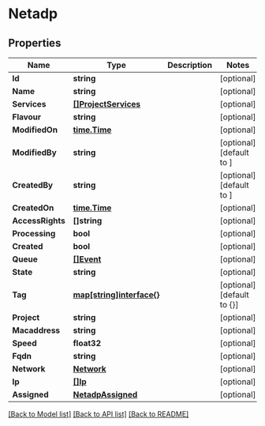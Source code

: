 # Netadp

## Properties

Name | Type | Description | Notes
------------ | ------------- | ------------- | -------------
**Id** | **string** |  | [optional] 
**Name** | **string** |  | [optional] 
**Services** | [**[]ProjectServices**](project_services.md) |  | [optional] 
**Flavour** | **string** |  | [optional] 
**ModifiedOn** | [**time.Time**](time.Time.md) |  | [optional] 
**ModifiedBy** | **string** |  | [optional] [default to ]
**CreatedBy** | **string** |  | [optional] [default to ]
**CreatedOn** | [**time.Time**](time.Time.md) |  | [optional] 
**AccessRights** | **[]string** |  | [optional] 
**Processing** | **bool** |  | [optional] 
**Created** | **bool** |  | [optional] 
**Queue** | [**[]Event**](event.md) |  | [optional] 
**State** | **string** |  | [optional] 
**Tag** | [**map[string]interface{}**](.md) |  | [optional] [default to {}]
**Project** | **string** |  | [optional] 
**Macaddress** | **string** |  | [optional] 
**Speed** | **float32** |  | [optional] 
**Fqdn** | **string** |  | [optional] 
**Network** | [**Network**](network.md) |  | [optional] 
**Ip** | [**[]Ip**](ip.md) |  | [optional] 
**Assigned** | [**NetadpAssigned**](netadp_assigned.md) |  | [optional] 

[[Back to Model list]](../README.md#documentation-for-models) [[Back to API list]](../README.md#documentation-for-api-endpoints) [[Back to README]](../README.md)


